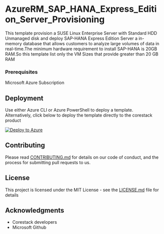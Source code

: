 
# AzureRM_SAP_HANA_Express_Edition_Server_Provisioning

This template provision a SUSE Linux Enterprise Server with Standard HDD Unmanaged disk and deploy SAP-HANA Express Edition Server a in-memory database that allows customers to analyze large volumes of data in real-time.The minimum hardware requirement to install SAP-HANA is 20GB RAM.So this template list only the VM Sizes that provide greater than 20 GB RAM

### Prerequisites

Microsoft Azure Subscription

## Deployment

Use either Azure CLI or Azure PowerShell to deploy a template. Alternatively, click below to deploy the template directly to the corestack product 

[![Deploy to Azure](https://docs.corestack.io/wp-content/uploads/2019/09/deploy-to-corestack.svg)](http://qa.corestack.io/heatstack/templates?repositories=github&external_redirect=true&name=AzureRM_SAP_HANA_Express_Edition_Server_Provisioning&url=https://raw.githubusercontent.com/corestacklabs/Templates/master/arm/AzureRM_SAP_HANA_Express_Edition_Server_Provisioning/AzureRM_SAP_HANA_Express_Edition_Server_Provisioning_content.json&engine=arm&type[0]=Cloud&classification[0]=Provisioning&scope=tenant#/mytemplates)

## Contributing

Please read [CONTRIBUTING.md](https://gist.github.com/karthick-kk/30e4fd3f279492b4f040d5cd569d21d0) for details on our code of conduct, and the process for submitting pull requests to us.

## License

This project is licensed under the MIT License - see the [LICENSE.md](LICENSE.md) file for details

## Acknowledgments

* Corestack developers
* Microsoft Github

